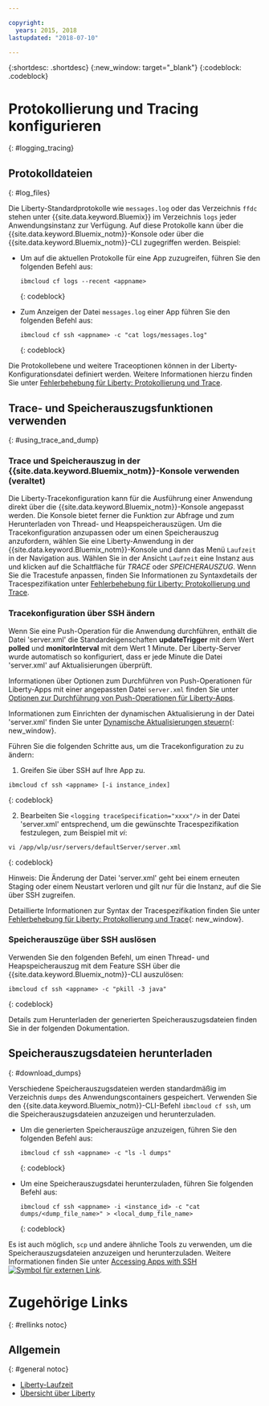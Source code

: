 ```yaml
---

copyright:
  years: 2015, 2018
lastupdated: "2018-07-10"

---
```


{:shortdesc: .shortdesc}
{:new_window: target="_blank"}
{:codeblock: .codeblock}

# Protokollierung und Tracing konfigurieren
{: #logging_tracing}

## Protokolldateien
{: #log_files}

Die Liberty-Standardprotokolle wie `messages.log` oder das Verzeichnis `ffdc` stehen unter {{site.data.keyword.Bluemix}} im Verzeichnis `logs` jeder Anwendungsinstanz zur Verfügung. Auf diese Protokolle kann über die {{site.data.keyword.Bluemix_notm}}-Konsole oder über die {{site.data.keyword.Bluemix_notm}}-CLI zugegriffen werden. Beispiel:

* Um auf die aktuellen Protokolle für eine App zuzugreifen, führen Sie den folgenden Befehl aus:

  ```
  ibmcloud cf logs --recent <appname>
  ```
  {: codeblock}


* Zum Anzeigen der Datei `messages.log` einer App führen Sie den folgenden Befehl aus:

  ```
  ibmcloud cf ssh <appname> -c "cat logs/messages.log"
  ```
  {: codeblock}

Die Protokollebene und weitere Traceoptionen können in der Liberty-Konfigurationsdatei definiert werden. Weitere Informationen hierzu finden Sie unter [Fehlerbehebung für Liberty: Protokollierung und Trace](http://www.ibm.com/support/knowledgecenter/SSEQTP_liberty/com.ibm.websphere.wlp.doc/ae/rwlp_logging.html).

## Trace- und Speicherauszugsfunktionen verwenden
{: #using_trace_and_dump}

### Trace und Speicherauszug in der {{site.data.keyword.Bluemix_notm}}-Konsole verwenden (veraltet)

Die Liberty-Tracekonfiguration kann für die Ausführung einer Anwendung direkt über die {{site.data.keyword.Bluemix_notm}}-Konsole angepasst werden. Die Konsole bietet ferner die Funktion zur Abfrage und zum Herunterladen von Thread- und Heapspeicherauszügen. Um die Tracekonfiguration anzupassen oder um einen Speicherauszug anzufordern, wählen Sie eine Liberty-Anwendung in der {{site.data.keyword.Bluemix_notm}}-Konsole und dann das Menü `Laufzeit` in der Navigation aus. Wählen Sie in der Ansicht `Laufzeit` eine Instanz aus und klicken auf die Schaltfläche für *TRACE* oder *SPEICHERAUSZUG*. Wenn Sie die Tracestufe anpassen, finden Sie Informationen zu Syntaxdetails der Tracespezifikation unter [Fehlerbehebung für Liberty: Protokollierung und Trace](http://www.ibm.com/support/knowledgecenter/SSEQTP_liberty/com.ibm.websphere.wlp.doc/ae/rwlp_logging.html).

### Tracekonfiguration über SSH ändern

Wenn Sie eine Push-Operation für die Anwendung durchführen, enthält die Datei 'server.xml' die Standardeigenschaften **updateTrigger** mit dem Wert **polled** und **monitorInterval** mit dem Wert 1 Minute. Der Liberty-Server wurde automatisch so konfiguriert, dass er jede Minute die Datei 'server.xml' auf Aktualisierungen überprüft.

Informationen über Optionen zum Durchführen von Push-Operationen für Liberty-Apps mit einer angepassten Datei `server.xml` finden Sie unter [Optionen zur Durchführung von Push-Operationen für Liberty-Apps](https://console.ng.bluemix.net/docs/runtimes/liberty/optionsForPushing.html#options_for_pushing).

Informationen zum Einrichten der dynamischen Aktualisierung in der Datei 'server.xml' finden Sie unter [Dynamische Aktualisierungen steuern](https://www.ibm.com/support/knowledgecenter/SSEQTP_liberty/com.ibm.websphere.wlp.doc/ae/twlp_setup_dyn_upd.html){: new_window}.

Führen Sie die folgenden Schritte aus, um die Tracekonfiguration zu zu ändern:

1. Greifen Sie über SSH auf Ihre App zu.

  ```
 ibmcloud cf ssh <appname> [-i instance_index]
  ```
  {: codeblock}

2. Bearbeiten Sie `<logging traceSpecification="xxxx"/>` in der Datei 'server.xml' entsprechend, um die gewünschte Tracespezifikation festzulegen, zum Beispiel mit *vi*:

  ```
vi /app/wlp/usr/servers/defaultServer/server.xml
  ```
  {: codeblock}

Hinweis: Die Änderung der Datei 'server.xml' geht bei einem erneuten Staging oder einem Neustart verloren und gilt nur für die Instanz, auf die Sie über SSH zugreifen.

Detaillierte Informationen zur Syntax der Tracespezifikation finden Sie unter [Fehlerbehebung für Liberty: Protokollierung und Trace](http://www.ibm.com/support/knowledgecenter/SSEQTP_liberty/com.ibm.websphere.wlp.doc/ae/rwlp_logging.html){: new_window}.

### Speicherauszüge über SSH auslösen

Verwenden Sie den folgenden Befehl, um einen Thread- und Heapspeicherauszug mit dem Feature SSH über die {{site.data.keyword.Bluemix_notm}}-CLI auszulösen:

  ```
 ibmcloud cf ssh <appname> -c "pkill -3 java"
  ```
  {: codeblock}

Details zum Herunterladen der generierten Speicherauszugsdateien finden Sie in der folgenden Dokumentation.

## Speicherauszugsdateien herunterladen
{: #download_dumps}

Verschiedene Speicherauszugsdateien werden standardmäßig im Verzeichnis `dumps` des Anwendungscontainers gespeichert. Verwenden Sie den {{site.data.keyword.Bluemix_notm}}-CLI-Befehl `ibmcloud cf ssh`, um die Speicherauszugsdateien anzuzeigen und herunterzuladen.

* Um die generierten Speicherauszüge anzuzeigen, führen Sie den folgenden Befehl aus:

  ```
  ibmcloud cf ssh <appname> -c "ls -l dumps"
  ```
  {: codeblock}

* Um eine Speicherauszugsdatei herunterzuladen, führen Sie folgenden Befehl aus:

  ```
  ibmcloud cf ssh <appname> -i <instance_id> -c "cat dumps/<dump_file_name>" > <local_dump_file_name>
  ```
  {: codeblock}

Es ist auch möglich, `scp` und andere ähnliche Tools zu verwenden, um die Speicherauszugsdateien anzuzeigen und herunterzuladen. Weitere Informationen finden Sie unter [Accessing Apps with SSH ![Symbol für externen Link](../../icons/launch-glyph.svg "Symbol für externen Link")](https://docs.cloudfoundry.org/devguide/deploy-apps/ssh-apps.html).

# Zugehörige Links
{: #rellinks notoc}
## Allgemein
{: #general notoc}
* [Liberty-Laufzeit](index.html)
* [Übersicht über Liberty](https://www.ibm.com/support/knowledgecenter/SSEQTP_liberty/com.ibm.websphere.wlp.doc/ae/cwlp_about.html)

